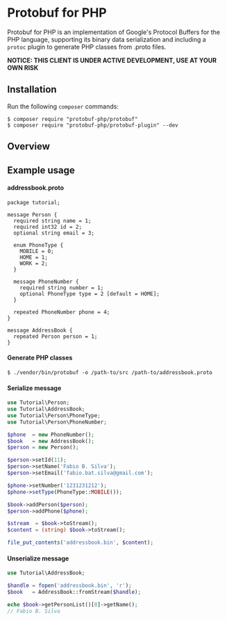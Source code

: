 Protobuf for PHP
================

Protobuf for PHP is an implementation of Google's Protocol Buffers for the PHP
language, supporting its binary data serialization and including a `protoc`
plugin to generate PHP classes from .proto files.


**NOTICE: THIS CLIENT IS UNDER ACTIVE DEVELOPMENT, USE AT YOUR OWN RISK**


## Installation

Run the following `composer` commands:

```console
$ composer require "protobuf-php/protobuf"
$ composer require "protobuf-php/protobuf-plugin" --dev
```


## Overview

## Example usage


#### addressbook.proto

```
package tutorial;

message Person {
  required string name = 1;
  required int32 id = 2;
  optional string email = 3;

  enum PhoneType {
    MOBILE = 0;
    HOME = 1;
    WORK = 2;
  }

  message PhoneNumber {
    required string number = 1;
    optional PhoneType type = 2 [default = HOME];
  }

  repeated PhoneNumber phone = 4;
}

message AddressBook {
  repeated Person person = 1;
}

```


#### Generate PHP classes

```console
$ ./vendor/bin/protobuf -o /path-to/src /path-to/addressbook.proto
```


#### Serialize message

```php
use Tutorial\Person;
use Tutorial\AddressBook;
use Tutorial\Person\PhoneType;
use Tutorial\Person\PhoneNumber;

$phone  = new PhoneNumber();
$book   = new AddressBook();
$person = new Person();

$person->setId(11);
$person->setName('Fabio B. Silva');
$person->setEmail('fabio.bat.silva@gmail.com');

$phone->setNumber('1231231212');
$phone->setType(PhoneType::MOBILE());

$book->addPerson($person);
$person->addPhone($phone);

$stream  = $book->toStream();
$content = (string) $book->toStream();

file_put_contents('addressbook.bin', $content);

```

#### Unserialize message

```php
use Tutorial\AddressBook;

$handle = fopen('addressbook.bin', 'r');
$book   = AddressBook::fromStream($handle);

echo $book->getPersonList()[0]->getName();
// Fabio B. Silva

```

